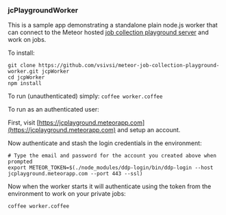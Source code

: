### jcPlaygroundWorker

This is a sample app demonstrating a standalone plain node.js worker that can connect to the Meteor hosted [job collection playground server](http://jcplayground.meteorapp.com) and work on jobs.

To install:

```
git clone https://github.com/vsivsi/meteor-job-collection-playground-worker.git jcpWorker
cd jcpWorker
npm install
```

To run (unauthenticated) simply: `coffee worker.coffee`

To run as an authenticated user:

First, visit [https://jcplayground.meteorapp.com](https://jcplayground.meteorapp.com) and setup an account.

Now authenticate and stash the login credentials in the environment:
```
# Type the email and password for the account you created above when prompted
export METEOR_TOKEN=$(./node_modules/ddp-login/bin/ddp-login --host jcplayground.meteorapp.com --port 443 --ssl)
```

Now when the worker starts it will authenticate using the token from the environment to work on your private jobs:
```
coffee worker.coffee
```
